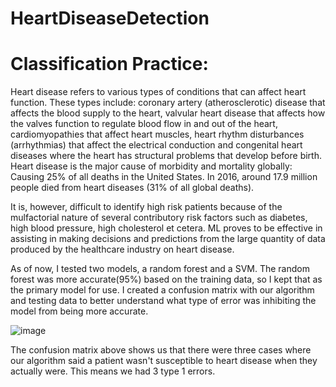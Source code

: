 # HeartDiseaseDetection

# Classification Practice:

Heart disease refers to various types of conditions that can affect heart function. These types include: coronary artery (atherosclerotic) disease that affects the blood supply to the heart, valvular heart disease that affects how the valves function to regulate blood flow in and out of the heart, cardiomyopathies that affect heart muscles, heart rhythm disturbances (arrhythmias) that affect the electrical conduction and congenital heart diseases where the heart has structural problems that develop before birth. Heart disease is the major cause of morbidity and mortality globally: Causing 25% of all deaths in the United States. In 2016, around 17.9 million people died from heart diseases (31% of all global deaths). 

It is, however, difficult to identify high risk patients because of the mulfactorial nature of several contributory risk factors such as diabetes, high blood pressure, high cholesterol et cetera. ML proves to be effective in assisting in making decisions and predictions from the large quantity of data produced by the healthcare industry on heart disease.

As of now, I tested two models, a random forest and a SVM. The random forest was more accurate(95%) based on the training data, so I kept that as the primary model for use. I created a confusion matrix with our algorithm and testing data to better understand what type of error was inhibiting the model from being more accurate. 

![image](https://user-images.githubusercontent.com/54589314/123049256-33b4e800-d3b4-11eb-8641-ab70f0a9e3ea.png)

The confusion matrix above shows us that there were three cases where our algorithm said a patient wasn't susceptible to heart disease when they actually were. This means we had 3 type 1 errors. 

